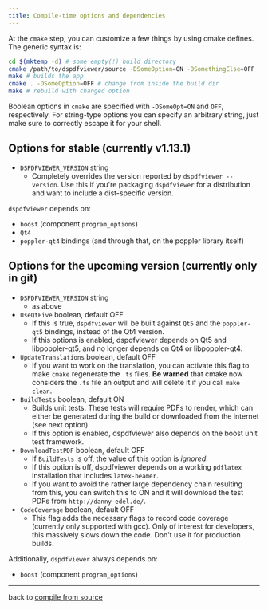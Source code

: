 ```yaml
---
title: Compile-time options and dependencies
---
```


At the `cmake` step, you can customize a few things by using cmake defines.
The generic syntax is:

```bash
cd $(mktemp -d) # some empty(!) build directory
cmake /path/to/dspdfviewer/source -DSomeOption=ON -DSomethingElse=OFF
make # builds the app
cmake . -DSomeOption=OFF # change from inside the build dir
make # rebuild with changed option
```

Boolean options in `cmake` are specified with `-DSomeOpt=ON` and `OFF`, respectively.
For string-type options you can specify an arbitrary string, just make sure to correctly
escape it for your shell.

## Options for stable (currently v1.13.1)

* `DSPDFVIEWER_VERSION` string
  * Completely overrides the version reported by `dspdfviewer --version`.
  Use this if you're packaging `dspdfviewer` for a distribution and want
  to include a dist-specific version.

`dspdfviewer` depends on:

* `boost` (component `program_options`)
* `Qt4`
* `poppler-qt4` bindings (and through that, on the poppler library itself)

## Options for the upcoming version (currently only in git)

* `DSPDFVIEWER_VERSION` string
  * as above
* `UseQtFive` boolean, default OFF
  * If this is true, `dspdfviewer` will be built against `Qt5` and the
  `poppler-qt5` bindings, instead of the Qt4 version.
  * If this options is enabled, dspdfviewer depends on Qt5 and libpoppler-qt5,
  and no longer depends on Qt4 or libpoppler-qt4.
* `UpdateTranslations` boolean, default OFF
  * If you want to work on the translation, you can activate this flag
  to make `cmake` regenerate the `.ts` files.
  **Be warned** that cmake now considers the `.ts` file an output and
  will delete it if you call `make clean`.
* `BuildTests` boolean, default ON
  * Builds unit tests.  These tests will require PDFs to render, which
  can either be generated during the build or downloaded from the internet
  (see next option)
  * If this option is enabled, dspdfviewer also depends on the boost unit
  test framework.
* `DownloadTestPDF` boolean, default OFF
  * If `BuildTests` is off, the value of this option is *ignored*.
  * If this option is off, dspdfviewer depends on a working `pdflatex` installation
  that includes `latex-beamer`.
  * If you want to avoid the rather large dependency chain resulting from this, you can switch
  this to ON and it will download the test PDFs from `http://danny-edel.de/`.
* `CodeCoverage` boolean, default OFF
  * This flag adds the necessary flags to record code coverage (currently
  only supported with gcc).  Only of interest for developers, this massively
  slows down the code.  Don't use it for production builds.

Additionally, `dspdfviewer` always depends on:

* `boost` (component `program_options`)

---

back to [compile from source](/installation/)
